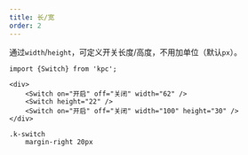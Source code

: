 ```yaml
---
title: 长/宽
order: 2
---
```


通过`width`/`height`，可定义开关长度/高度，不用加单位（默认`px`）。

```vdt
import {Switch} from 'kpc';

<div>
    <Switch on="开启" off="关闭" width="62" />
    <Switch height="22" />
    <Switch on="开启" off="关闭" width="100" height="30" />
</div>
```

```styl
.k-switch
    margin-right 20px
```
